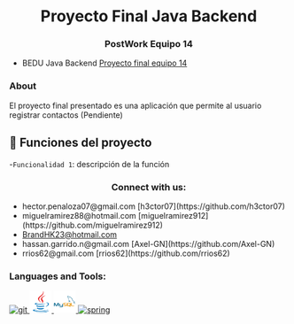 <h1 align="center">Proyecto Final Java Backend</h1>
<h3 align="center">PostWork Equipo 14</h3>

- BEDU Java Backend [Proyecto final equipo 14](https://github.com/BrandHK23/BEDU_T14_PWork/tree/main/Proyecto)

<h3 align="left">About</h3>

El proyecto final presentado es una aplicación que permite al usuario registrar contactos (Pendiente)

## :hammer: Funciones del proyecto
-`Funcionalidad 1`: descripción de la función

<h3 align="center">Connect with us:</h3>

<ul>
  <li>hector.penaloza07@gmail.com [h3ctor07](https://github.com/h3ctor07)</li>
  <li>miguelramirez88@hotmail.com [miguelramirez912](https://github.com/miguelramirez912)</li>
  <li><a href="https://github.com/BrandHK23" title="BrandHK23"> BrandHK23@hotmail.com</a></li>
  <li>hassan.garrido.n@gmail.com [Axel-GN](https://github.com/Axel-GN)</li>
  <li>rrios62@gmail.com [rrios62](https://github.com/rrios62)</li>
</ul> 

<p align="left">
</p>

<h3 align="left">Languages and Tools:</h3>
<p align="left"> <a href="https://git-scm.com/" target="_blank" rel="noreferrer"> <img src="https://www.vectorlogo.zone/logos/git-scm/git-scm-icon.svg" alt="git" width="40" height="40"/> </a> <a href="https://www.java.com" target="_blank" rel="noreferrer"> <img src="https://raw.githubusercontent.com/devicons/devicon/master/icons/java/java-original.svg" alt="java" width="40" height="40"/> </a> <a href="https://www.mysql.com/" target="_blank" rel="noreferrer"> <img src="https://raw.githubusercontent.com/devicons/devicon/master/icons/mysql/mysql-original-wordmark.svg" alt="mysql" width="40" height="40"/> </a> <a href="https://spring.io/" target="_blank" rel="noreferrer"> <img src="https://www.vectorlogo.zone/logos/springio/springio-icon.svg" alt="spring" width="40" height="40"/> </a> </p>

